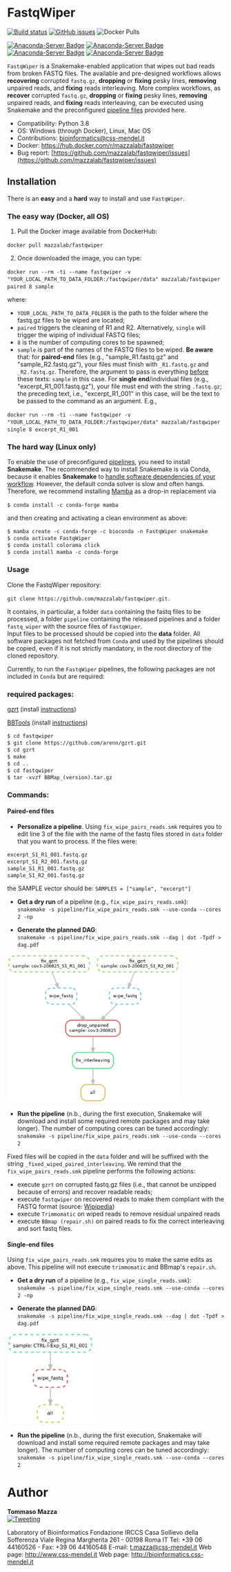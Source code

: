 # FastqWiper
[![Build status](https://ci.appveyor.com/api/projects/status/y09medho67x2nrgn?svg=true)](https://ci.appveyor.com/project/mazzalab/fastqwiper) [![GitHub issues](https://img.shields.io/github/issues-raw/mazzalab/fastqwiper)](https://github.com/mazzalab/fastqwiper/issues) ![Docker Pulls](https://img.shields.io/docker/pulls/mazzalab/fastqwiper)

[![Anaconda-Server Badge](https://anaconda.org/bfxcss/fastqwiper/badges/version.svg)](https://anaconda.org/bfxcss/fastqwiper) [![Anaconda-Server Badge](https://anaconda.org/bfxcss/fastqwiper/badges/latest_release_date.svg)](https://anaconda.org/bfxcss/fastqwiper) [![Anaconda-Server Badge](https://anaconda.org/bfxcss/fastqwiper/badges/platforms.svg)](https://anaconda.org/bfxcss/fastqwiper) [![Anaconda-Server Badge](https://anaconda.org/bfxcss/fastqwiper/badges/downloads.svg)](https://anaconda.org/bfxcss/fastqwiper)

`FastqWiper` is a Snakemake-enabled application that wipes out bad reads from broken FASTQ files. The available and pre-designed workflows allows **recovering** corrupted `fastq.gz`, **dropping** or **fixing** pesky lines, **removing** unpaired reads, and **fixing** reads interleaving. More complex workflows, as **recover** corrupted `fastq.gz`, **dropping** or **fixing** pesky lines, **removing** unpaired reads, and **fixing** reads interleaving, can be executed using Snakemake and the preconfigured [pipeline files](https://github.com/mazzalab/fastqwiper/tree/main/pipeline) provided here.

* Compatibility: Python 3.8
* OS: Windows (through Docker), Linux, Mac OS
* Contributions: [bioinformatics@css-mendel.it](bioinformatics@css-mendel.it)
* Docker: https://hub.docker.com/r/mazzalab/fastqwiper
* Bug report: [https://github.com/mazzalab/fastqwiper/issues](https://github.com/mazzalab/fastqwiper/issues)


## Installation
There is an <b>easy</b> and a <b>hard</b> way to install and use `FastqWiper`. 

### The easy way (Docker, all OS)
1. Pull the Docker image available from DockerHub:

`docker pull mazzalab/fastqwiper`

2. Once downloaded the image, you can type:

`docker run --rm -ti --name fastqwiper -v "YOUR_LOCAL_PATH_TO_DATA_FOLDER:/fastqwiper/data" mazzalab/fastqwiper paired 8 sample`

where:

- `YOUR_LOCAL_PATH_TO_DATA_FOLDER` is the path to the folder where the fastq.gz files to be wiped are located;
- `paired` triggers the cleaning of R1 and R2. Alternatively, `single` will trigger the wiping of individual FASTQ files;
- `8` is the number of computing cores to be spawned;
- `sample` is part of the names of the FASTQ files to be wiped. <b>Be aware</b> that: for <b>paired-end</b> files (e.g., "sample_R1.fastq.gz" and "sample_R2.fastq.gz"), your files must finish with `_R1.fastq.gz` and `_R2.fastq.gz`. Therefore, the argument to pass is everything <u>before</u> these texts: `sample` in this case. For <b>single end</b>/individual files (e.g., "excerpt_R1_001.fastq.gz"), your file must end with the string `.fastq.gz`; the preceding text, i.e., "excerpt_R1_001" in this case, will be the text to be passed to the command as an argument. E.g., 

`docker run --rm -ti --name fastqwiper -v "YOUR_LOCAL_PATH_TO_DATA_FOLDER:/fastqwiper/data" mazzalab/fastqwiper single 8 excerpt_R1_001`

### The hard way (Linux only)
To enable the use of preconfigured [pipelines](https://github.com/mazzalab/fastqwiper/tree/main/pipeline), you need to install **Snakemake**. The recommended way to install Snakemake is via Conda, because it enables **Snakemake** to [handle software dependencies of your workflow](https://snakemake.readthedocs.io/en/stable/snakefiles/deployment.html#integrated-package-management).
However, the default conda solver is slow and often hangs. Therefore, we recommend installing [Mamba](https://github.com/mamba-org/mamba) as a drop-in replacement via

`$ conda install -c conda-forge mamba`

and then creating and activating a clean environment as above:

```
$ mamba create -c conda-forge -c bioconda -n FastqWiper snakemake
$ conda activate FastqWiper
$ conda install colorama click
$ conda install mamba -c conda-forge
```


### Usage
Clone the FastqWiper repository:

`git clone https://github.com/mazzalab/fastqwiper.git`.

It contains, in particular, a folder `data` containing the fastq files to be processed, a folder `pipeline` containing the released pipelines and a folder `fastq_wiper` with the source files of `FastqWiper`. <br/>
Input files to be processed should be copied into the **data** folder. All software packages not fetched from `Conda` and used by the pipelines should be copied, even if it is not strictly mandatory, in the root directory of the cloned repository. 

Currently, to run the `FastqWiper` pipelines, the following packages are not included in `Conda` but are required:

### required packages:
[gzrt](https://github.com/arenn/gzrt) (install [instructions](https://github.com/arenn/gzrt/blob/master/README.build))

[BBTools](https://jgi.doe.gov/data-and-tools/software-tools/bbtools/) (install [instructions](https://jgi.doe.gov/data-and-tools/software-tools/bbtools/bb-tools-user-guide/installation-guide/))

```
$ cd fastqwiper
$ git clone https://github.com/arenn/gzrt.git
$ cd gzrt
$ make
$ cd ..
$ cd fastqwiper
$ tar -xvzf BBMap_(version).tar.gz
```

### Commands:
#### Paired-end files
- **Personalize a pipeline**. Using `fix_wipe_pairs_reads.smk` requires you to edit line 3 of the file with the name of the fastq files stored in `data` folder that you want to process. If the files were:
```
excerpt_S1_R1_001.fastq.gz
excerpt_S1_R2_001.fastq.gz
sample_S1_R1_001.fastq.gz
sample_S1_R2_001.fastq.gz
```
the SAMPLE vector should be: `SAMPLES = ["sample", "excerpt"]`

- **Get a dry run** of a pipeline (e.g., `fix_wipe_pairs_reads.smk`):<br />
`snakemake -s pipeline/fix_wipe_pairs_reads.smk --use-conda --cores 2 -np`

- **Generate the planned DAG**:<br />
`snakemake -s pipeline/fix_wipe_pairs_reads.smk --dag | dot -Tpdf > dag.pdf`<br />
<img src="https://github.com/mazzalab/fastqwiper/blob/main/pipeline/fix_wipe_pairs_reads.png?raw=true" width="400">

- **Run the pipeline** (n.b., during the first execution, Snakemake will download and install some required remote packages and may take longer). The number of computing cores can be tuned accordingly:<br />
`snakemake -s pipeline/fix_wipe_pairs_reads.smk --use-conda --cores 2`

Fixed files will be copied in the `data` folder and will be suffixed with the string `_fixed_wiped_paired_interleaving`.
We remind that the `fix_wipe_pairs_reads.smk` pipeline performs the following actions:
- execute `gzrt` on corrupted fastq.gz files (i.e., that cannot be unzipped because of errors) and recover readable reads;
- execute `fastqwiper` on recovered reads to make them compliant with the FASTQ format (source: [Wipipedia](https://en.wikipedia.org/wiki/FASTQ_format))
- execute `Trimmomatic` on wiped reads to remove residual unpaired reads
- execute `BBmap (repair.sh)` on paired reads to fix the correct interleaving and sort fastq files.  

#### Single-end files
Using `fix_wipe_pairs_reads.smk` requires you to make the same edits as above. This pipeline will not execute 
`trimmomatic` and BBmap's `repair.sh`.

- **Get a dry run** of a pipeline (e.g., `fix_wipe_single_reads.smk`):<br />
`snakemake -s pipeline/fix_wipe_single_reads.smk --use-conda --cores 2 -np`

- **Generate the planned DAG**:<br />
`snakemake -s pipeline/fix_wipe_single_reads.smk --dag | dot -Tpdf > dag.pdf`<br />
<img src="https://github.com/mazzalab/fastqwiper/blob/main/pipeline/fix_wipe_single_reads.png?raw=true" width="200">

- **Run the pipeline** (n.b., during the first execution, Snakemake will download and install some required remote 
  packages and may take longer). The number of computing cores can be tuned accordingly:<br />
`snakemake -s pipeline/fix_wipe_single_reads.smk --use-conda --cores 2`

# Author
**Tommaso Mazza**  
[![Tweeting](https://img.shields.io/twitter/url/http/shields.io.svg?style=social)](https://twitter.com/irongraft)

Laboratory of Bioinformatics
Fondazione IRCCS Casa Sollievo della Sofferenza
Viale Regina Margherita 261 - 00198 Roma IT
Tel: +39 06 44160526 - Fax: +39 06 44160548
E-mail: t.mazza@css-mendel.it
Web page: http://www.css-mendel.it
Web page: http://bioinformatics.css-mendel.it
